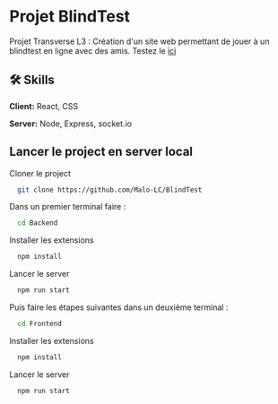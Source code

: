 # Projet BlindTest

Projet Transverse L3 :
Création d'un site web permettant de jouer à un blindtest en ligne avec des amis.
Testez le [ici](https://the-great-malo-lc-site.netlify.app/)


## 🛠 Skills
**Client:** React, CSS

**Server:** Node, Express, socket.io

## Lancer le project en server local

Cloner le project

```bash
  git clone https://github.com/Malo-LC/BlindTest
```
Dans un premier terminal faire :

```bash
  cd Backend
```

Installer les extensions

```bash
  npm install
```

Lancer le server

```bash
  npm run start
```

Puis faire les étapes suivantes dans un deuxième terminal :

```bash
  cd Frontend
```

Installer les extensions

```bash
  npm install
```

Lancer le server

```bash
  npm run start
```
